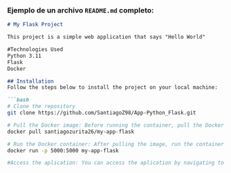 ### Ejemplo de un archivo `README.md` completo:

```markdown
# My Flask Project

This project is a simple web application that says "Hello World"

#Technologies Used
Python 3.11
Flask
Docker

## Installation
Follow the steps below to install the project on your local machine:

```bash
# Clone the repository
git clone https://github.com/SantiagoZ98/App-Python_Flask.git

# Pull the Docker image: Before running the container, pull the Docker image with the following command:
docker pull santiagozurita26/my-app-flask

# Run the Docker container: After pulling the image, run the container using this command:
docker run -p 5000:5000 my-app-flask

#Access the aplication: You can access the aplication by navigating to the following URL in your web browser: http://127.0.0.1:5000

